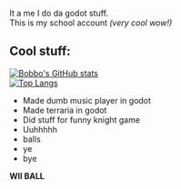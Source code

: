 It a me I do da godot stuff.<br>
This is my school account *(very cool wow!)*

## Cool stuff:
[![Bobbo's GitHub stats](https://github-readme-stats.vercel.app/api?username=BobboBoi&theme=transparent&hide_border=true)](https://github.com/anuraghazra/github-readme-stats)
<br>
[![Top Langs](https://github-readme-stats.vercel.app/api/top-langs/?username=BobboBoi&theme=transparent&layout=donut&hide_border=true&hide=html,php,blade,hack,css)](https://github.com/anuraghazra/github-readme-stats)


- Made dumb music player in godot
- Made terraria in godot
- Did stuff for funny knight game
- Uuhhhhh
- balls
- ye
- bye

**WII BALL**
